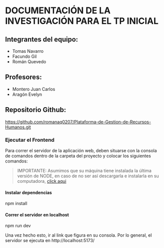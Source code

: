 # DOCUMENTACIÓN DE LA INVESTIGACIÓN PARA EL TP INICIAL

## Integrantes del equipo:
- Tomas Navarro 
- Facundo Gil
- Román Quevedo 


## Profesores:
- Montero Juan Carlos
- Aragón Evelyn

## Repositorio Github:
https://github.com/romanaq0207/Plataforma-de-Gestion-de-Recursos-Humanos.git

### Ejecutar el Frontend

Para correr el servidor de la aplicación web, deben situarse con la consola de comandos dentro de la carpeta
del proyecto y colocar los siguientes comandos:
> IMPORTANTE: Asumimos que su máquina tiene instalada la última versión de NODE, en caso de no ser así descargarla
  e instalarla en su computadora, [click aqui](https://nodejs.org/en/download)

#### Instalar dependencias


npm install


#### Correr el servidor en localhost


npm run dev


Una vez hecho esto, ir al link que figura en su consola. Por lo general, el servidor se ejecuta en http://localhost:5173/
